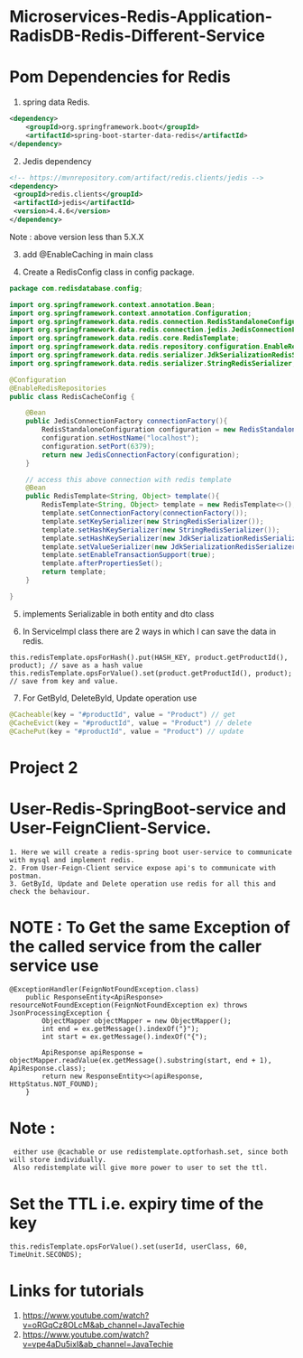 # Microservices-Redis-Application-RadisDB-Redis-Different-Service

# Pom Dependencies for Redis 
1. spring data Redis.
```xml
<dependency>
    <groupId>org.springframework.boot</groupId>
    <artifactId>spring-boot-starter-data-redis</artifactId>
</dependency>
```

2. Jedis dependency
```xml
<!-- https://mvnrepository.com/artifact/redis.clients/jedis -->
<dependency>
 <groupId>redis.clients</groupId>
 <artifactId>jedis</artifactId>
 <version>4.4.6</version>
</dependency>
```

Note : above version less than <version>5.X.X</version>

3. add @EnableCaching in main class 

4. Create a RedisConfig class in config package.
```java
package com.redisdatabase.config;

import org.springframework.context.annotation.Bean;
import org.springframework.context.annotation.Configuration;
import org.springframework.data.redis.connection.RedisStandaloneConfiguration;
import org.springframework.data.redis.connection.jedis.JedisConnectionFactory;
import org.springframework.data.redis.core.RedisTemplate;
import org.springframework.data.redis.repository.configuration.EnableRedisRepositories;
import org.springframework.data.redis.serializer.JdkSerializationRedisSerializer;
import org.springframework.data.redis.serializer.StringRedisSerializer;

@Configuration
@EnableRedisRepositories
public class RedisCacheConfig {

    @Bean
    public JedisConnectionFactory connectionFactory(){
        RedisStandaloneConfiguration configuration = new RedisStandaloneConfiguration();
        configuration.setHostName("localhost");
        configuration.setPort(6379);
        return new JedisConnectionFactory(configuration);
    }

    // access this above connection with redis template
    @Bean
    public RedisTemplate<String, Object> template(){
        RedisTemplate<String, Object> template = new RedisTemplate<>();
        template.setConnectionFactory(connectionFactory());
        template.setKeySerializer(new StringRedisSerializer());
        template.setHashKeySerializer(new StringRedisSerializer());
        template.setHashKeySerializer(new JdkSerializationRedisSerializer());
        template.setValueSerializer(new JdkSerializationRedisSerializer());
        template.setEnableTransactionSupport(true);
        template.afterPropertiesSet();
        return template;
    }

}

```
5. implements Serializable in both entity and dto class 

6. In ServiceImpl class there are 2 ways in which I can save the data in redis.
```properties
this.redisTemplate.opsForHash().put(HASH_KEY, product.getProductId(), product); // save as a hash value 
this.redisTemplate.opsForValue().set(product.getProductId(), product); // save from key and value.
```

7. For GetById, DeleteById, Update operation use
```java
@Cacheable(key = "#productId", value = "Product") // get
@CacheEvict(key = "#productId", value = "Product") // delete
@CachePut(key = "#productId", value = "Product") // update 
```

# Project 2 
# User-Redis-SpringBoot-service and User-FeignClient-Service.
```properties
1. Here we will create a redis-spring boot user-service to communicate with mysql and implement redis.
2. From User-Feign-Client service expose api's to communicate with postman.
3. GetById, Update and Delete operation use redis for all this and check the behaviour.
```

# NOTE : To Get the same Exception of the called service from the caller service use 
```properties
@ExceptionHandler(FeignNotFoundException.class)
    public ResponseEntity<ApiResponse> resourceNotFoundException(FeignNotFoundException ex) throws JsonProcessingException {
        ObjectMapper objectMapper = new ObjectMapper();
        int end = ex.getMessage().indexOf("}");
        int start = ex.getMessage().indexOf("{");

        ApiResponse apiResponse = objectMapper.readValue(ex.getMessage().substring(start, end + 1), ApiResponse.class);
        return new ResponseEntity<>(apiResponse, HttpStatus.NOT_FOUND);
    }
```
# Note :
```properties
 either use @cachable or use redistemplate.optforhash.set, since both will store individually.
 Also redistemplate will give more power to user to set the ttl.
```

# Set the TTL i.e. expiry time of the key 
```properties
this.redisTemplate.opsForValue().set(userId, userClass, 60, TimeUnit.SECONDS);
```


# Links for tutorials 
1. https://www.youtube.com/watch?v=oRGqCz8OLcM&ab_channel=JavaTechie
2. https://www.youtube.com/watch?v=vpe4aDu5ixI&ab_channel=JavaTechie
